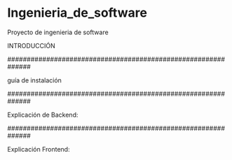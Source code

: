 # Ingenieria_de_software
Proyecto de ingenieria de software

INTRODUCCIÓN

##############################################################

guía de instalación


##############################################################

Explicación de Backend:


##############################################################

Explicación Frontend:
